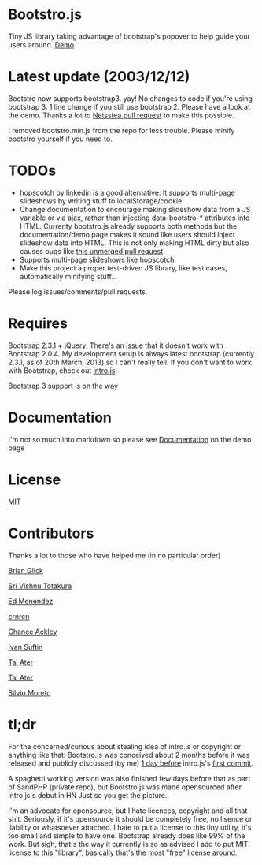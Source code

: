 Bootstro.js
========
Tiny JS library taking advantage of bootstrap's popover to help guide your users around. <a href='http://clu3.github.com/bootstro.js'>Demo</a>

Latest update (2003/12/12)
========
Bootstro now supports bootstrap3. yay! No changes to code if you're using bootstrap 3. 1 line change if you still use bootstrap 2. Please have a look at the demo. Thanks a lot to <a href='https://github.com/clu3/bootstro.js/pull/42'>Netsstea pull request</a> to make this possible.

I removed bootstro.min.js from the repo for less trouble. Please minify bootstro yourself if you need to.


TODOs 
========

 - <a href='http://linkedin.github.io/hopscotch/'>hopscotch<a/> by linkedin is a good alternative. It supports multi-page slideshows by writing stuff to localStorage/cookie
 - Change documentation to encourage making slideshow data from a JS variable or via ajax, rather than injecting data-bootstro-* attributes into HTML. Currenty bootstro.js already supports both methods but the documentation/demo page makes it sound like users should inject slideshow data into HTML. This is not only making HTML dirty but also causes bugs like <a href='https://github.com/clu3/bootstro.js/pull/24'>this unmerged pull request</a>
 - Supports multi-page slideshows like hopscotch
 - Make this project a proper test-driven JS library, like test cases, automatically minifying stuff...
 
Please log issues/comments/pull requests.

Requires
========
Bootstrap 2.3.1 + jQuery. 
There's an <a href='https://github.com/clu3/bootstro.js/issues/6'>issue</a> that it doesn't work with Bootstrap 2.0.4. 
My development setup is always latest bootstrap (currently 2.3.1, as of 20th March, 2013) so I can't really tell.
If you don't want to work with Bootstrap, check out <a href='https://github.com/usablica/intro.js'>intro.js</a>. 

Bootstrap 3 support is on the way

Documentation
========

I'm not so much into markdown so please see <a href='http://clu3.github.com/bootstro.js'>Documentation</a> on the demo page

License 
========
<a href='http://opensource.org/licenses/MIT'>MIT</a>

Contributors
========
Thanks a lot to those who have helped me (in no particular order)

   <a href='https://github.com/bglick'>Brian Glick</a>
   
   <a href='https://github.com/tsrivishnu'>Sri Vishnu Totakura</a>
   
   <a href='https://github.com/edmenendez'>Ed Menendez</a>
   
   <a href='https://github.com/crzrcn'>crnrcn</a>
   
   <a href='https://github.com/chackley'>Chance Ackley</a>
   
   <a href='https://github.com/isuftin'>Ivan Suftin</a>
   
   <a href='https://github.com/TalAter'>Tal Ater</a>
   
   <a href='https://github.com/TalAter'>Tal Ater</a>
   
   <a href='https://github.com/silviomoreto'>Silvio Moreto</a>
  
tl;dr
========

For the concerned/curious about stealing idea of intro.js or copyright or anything like that: Bootstro.js was conceived about 2 months before it was released and 
publicly discussed (by me) <a href='http://irc.jquery.org/%23jquery/%23jquery_20130309.log.html#t00:06:34'>1 day before</a> intro.js's <a href='https://github.com/usablica/intro.js/commit/804ea9494c906503dc5602b1205bde5d937f7cf7'>first commit</a>.

A spaghetti working version was also finished few days before that as part of SandPHP (private repo), but Bootstro.js was made opensourced after intro.js's debut in HN
Just so you get the picture. 

I'm an advocate for opensource, but I hate licences, copyright and all that shit. Seriously, if it's opensource it should be completely free, no lisence or liability or whatsoever attached. I hate to put a license to this tiny utility, it's too small and simple to have one. Bootstrap already does like 99% of the work. But sigh, that's the way it currently is so as advised I add to put MIT license to this "library", basically that's the most "free" license around.
